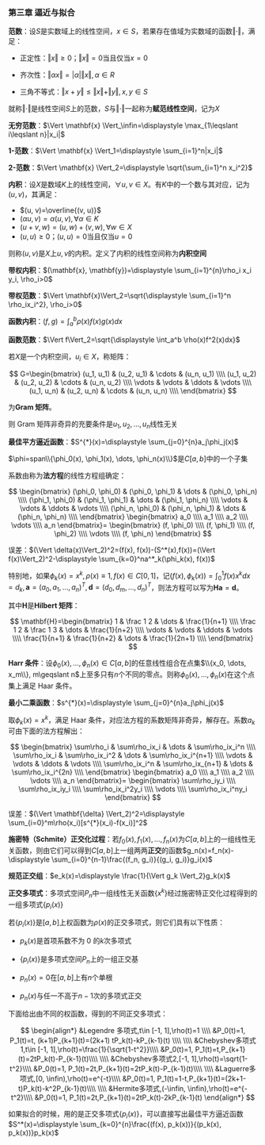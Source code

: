 ### **第三章 逼近与拟合**

**范数**：设$S$是实数域上的线性空间，$x\in S$，若果存在值域为实数域的函数$\Vert\cdot\Vert$，满足：

- 正定性：$\Vert x\Vert\geqslant0$；$\Vert x \Vert=0$当且仅当$x=0$
- 齐次性：$\Vert \alpha x \Vert=\lvert \alpha\rvert\Vert x\Vert, \alpha\in R$

- 三角不等式：$\Vert x+y \Vert \leqslant \Vert x \Vert +\Vert y\Vert, x, y\in S$

就称$\Vert\cdot\Vert$是线性空间$S$上的范数，$S$与$\Vert\cdot \Vert$一起称为**赋范线性空间**，记为$X$

**无穷范数**：$\Vert \mathbf{x} \Vert_\infin=\displaystyle \max_{1\leqslant i\leqslant n}|x_i|$

**1-范数**：$\Vert \mathbf{x} \Vert_1=\displaystyle \sum_{i=1}^n|x_i|$

**2-范数**：$\Vert \mathbf{x} \Vert_2=\displaystyle \sqrt{\sum_{i=1}^n x_i^2}$

**内积**：设$X$是数域$K$上的线性空间，$\forall u, v\in X$。有$K$中的一个数与其对应，记为$(u, v)$，其满足：

- $(u, v)=\overline{(v, u)}$
- $(\alpha u, v)=\alpha(u, v), \forall \alpha \in K$
- $(u+v, w)=(u, w)+(v, w), \forall w\in X$
- $(u, u)\geqslant 0$；$(u, u)=0$当且仅当$u=0$

则称$(u, v)$是$X$上$u, v$的内积。定义了内积的线性空间称为**内积空间**

**带权内积**：$(\mathbf{x}, \mathbf{y})=\displaystyle \sum_{i=1}^{n}\rho_i x_i y_i, \rho_i>0$

**带权范数**：$\Vert \mathbf{x}\Vert_2=\sqrt{\displaystyle \sum_{i=1}^n \rho_ix_i^2}, \rho_i>0$

**函数内积**：$(f, g)=\displaystyle \int_a^b\rho(x)f(x)g(x)dx$

**函数范数**：$\Vert f\Vert_2=\sqrt{\displaystyle \int_a^b \rho(x)f^2(x)dx}$

若$X$是一个内积空间，$u_i\in X$，称矩阵：

$$
G=\begin{bmatrix}
(u_1, u_1) & (u_2, u_1) & \cdots & (u_n, u_1) \\\\
(u_1, u_2) & (u_2, u_2) & \cdots & (u_n, u_2) \\\\
\vdots & \vdots & \ddots & \vdots \\\\
(u_1, u_n) & (u_2, u_n) & \cdots & (u_n, u_n) \\\\
\end{bmatrix}
$$

为**Gram 矩阵**。

则 Gram 矩阵非奇异的充要条件是$u_1, u_2, \dots, u_n$线性无关

**最佳平方逼近函数**：$S^{*}(x)=\displaystyle \sum_{j=0}^{n}a_j\phi_j(x)$

$\phi=span\\{\phi_0(x), \phi_1(x), \dots, \phi_n(x)\\}$是$C[a, b]$中的一个子集

系数由称为**法方程**的线性方程组确定：

$$
\begin{bmatrix}
(\phi_0, \phi_0) & (\phi_0, \phi_1)  & \dots & (\phi_0, \phi_n) \\\\
(\phi_1, \phi_0) & (\phi_1, \phi_1)  & \dots & (\phi_1, \phi_n) \\\\
\vdots  & \vdots & \ddots & \vdots \\\\
(\phi_n, \phi_0) & (\phi_n, \phi_1)  & \dots & (\phi_n, \phi_n) \\\\
\end{bmatrix}
\begin{bmatrix}
a_0 \\\\ a_1 \\\\ a_2 \\\\ \vdots \\\\ a_n
\end{bmatrix}=
\begin{bmatrix}
(f, \phi_0) \\\\ (f, \phi_1) \\\\ (f, \phi_2) \\\\ \vdots \\\\ (f, \phi_n)
\end{bmatrix}
$$

误差：$(\Vert \delta(x)\Vert_2)^2=(f(x), f(x))-(S^*(x),f(x))=(\Vert f(x)\Vert_2)^2-\displaystyle \sum_{k=0}^na^*_k(\phi_k(x), f(x))$

特别地，如果$\phi_k(x)=x^k, \rho(x)\equiv 1, f(x)\in C[0, 1]$，记$(f(x), \phi_k(x))=\displaystyle \int_0^1f(x)x^kdx=d_k,\mathbf{a}=(a_0, a_1, \dots, a_n)^T, \mathbf{d}=(d_0, d_m, \dots, d_n)^T$，则法方程可以写为$\mathbf{Ha}=\mathbf{d}$。

其中$\mathbf{H}$是**Hilbert 矩阵**：

$$
\mathbf{H}=\begin{bmatrix}
1 & \frac 1 2  & \dots & \frac{1}{n+1} \\\\
\frac 1 2 & \frac 1 3  & \dots & \frac{1}{n+2} \\\\
\vdots  & \vdots & \ddots & \vdots \\\\
\frac{1}{n+1} & \frac{1}{n+2}  & \dots & \frac{1}{2n+1} \\\\
\end{bmatrix}
$$

**Harr 条件**：设$\phi_0(x), \dots, \phi_n(x)\in C[a, b]$的任意线性组合在点集$\\{x_0, \dots, x_m\\}, m\geqslant n$上至多只有$n$个不同的零点。则称$\phi_0(x), \dots, \phi_n(x)$在这个点集上满足 Haar 条件。

**最小二乘函数**：$s^{*}(x)=\displaystyle \sum_{j=0}^{n}a_j\phi_j(x)$

取$\phi_k(x)=x^k$，满足 Haar 条件，对应法方程的系数矩阵非奇异，解存在。系数$a_k$可由下面的法方程解出：

$$
\begin{bmatrix}
\sum\rho_i & \sum\rho_ix_i  & \dots & \sum\rho_ix_i^n \\\\
\sum\rho_ix_i & \sum\rho_ix_i^2  & \dots & \sum\rho_ix_i^{n+1} \\\\
\vdots  & \vdots & \ddots & \vdots \\\\
\sum\rho_ix_i^n & \sum\rho_ix_{n+1}  & \dots & \sum\rho_ix_i^{2n} \\\\
\end{bmatrix}
\begin{bmatrix}
a_0 \\\\ a_1 \\\\ a_2 \\\\ \vdots \\\\ a_n
\end{bmatrix}=
\begin{bmatrix}
\sum\rho_iy_i \\\\ \sum\rho_ix_iy_i \\\\ \sum\rho_ix_i^2y_i \\\\ \vdots \\\\ \sum\rho_ix_i^ny_i
\end{bmatrix}
$$

误差：$(\Vert \mathbf{\delta} \Vert_2)^2=\displaystyle \sum_{i=0}^m\rho(x_i)[s^{*}(x_i)-f(x_i)]^2$

**施密特（Schmite）正交化过程**：若$f_0(x), f_1(x), \dots, f_n(x)$为$C[a, b]$上的一组线性无关函数，则由它们可以得到$C[a, b]$上一组两两**正交**的函数$g_n(x)=f_n(x)-\displaystyle \sum_{i=0}^{n-1}\frac{(f_n, g_i)}{(g_i, g_i)}g_i(x)$

**规范正交组**：$e_k(x)=\displaystyle \frac{1}{\Vert g_k \Vert_2}g_k(x)$

**正交多项式**：多项式空间$P_n$中一组线性无关函数$\{x^k\}$经过施密特正交化过程得到的一组多项式$\{p_i(x)\}$

若$\{p_i(x)\}$是$[a, b]$上权函数为$\rho(x)$的正交多项式，则它们具有以下性质：

- $p_k(x)$是首项系数不为 0 的$k$次多项式
- $\{p_i(x)\}$是多项式空间$P_n$上的一组正交基
- $p_n(x)=0$在$[a, b]$上有$n$个单根

- $p_n(x)$与任一不高于$n-1$次的多项式正交

下面给出由不同的权函数，得到的不同正交多项式：

$$
\begin{align*}
&Legendre 多项式,t\in [-1, 1],\rho(t)=1 \\\\
&P_0(t)=1, P_1(t)=t, (k+1)P_{k+1}(t)=(2k+1) tP_k(t)-kP_{k-1}(t) \\\\
\\\\
&Chebyshev多项式1,t\in [-1, 1],\rho(t)=\frac{1}{\sqrt{1-t^2}}\\\\
&P_0(t)=1, P_1(t)=t,P_{k+1}(t)=2tP_k(t)-P_{k-1}(t)\\\\
\\\\
&Chebyshev多项式2,[-1, 1],\rho(t)=\sqrt{1-t^2}\\\\
&P_0(t)=1, P_1(t)=2t,P_{k+1}(t)=2tP_k(t)-P_{k-1}(t)\\\\
\\\\
&Laguerre多项式,[0, \infin),\rho(t)=e^{-t}\\\\
&P_0(t)=1, P_1(t)=1-t,P_{k+1}(t)=(2k+1-t)P_k(t)-k^2P_{k-1}(t)\\\\
\\\\
&Hermite多项式,(-\infin, \infin),\rho(t)=e^{-t^2}\\\\
&P_0(t)=1, P_1(t)=2t,P_{k+1}(t)=2tP_k(t)-2kP_{k-1}(t)
\end{align*}
$$

如果拟合的时候，用的是正交多项式$\{p_i(x)\}$，可以直接写出最佳平方逼近函数$S^*(x)=\displaystyle \sum_{k=0}^{n}\frac{(f(x), p_k(x))}{(p_k(x), p_k(x))}p_k(x)$
